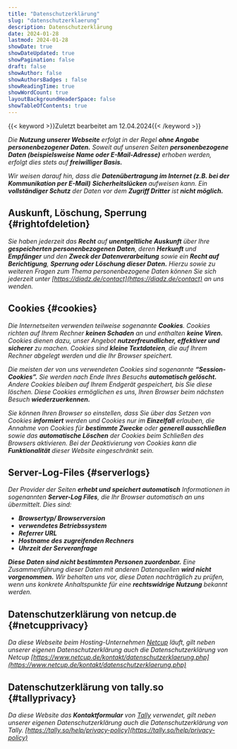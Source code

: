 ```yaml
---
title: "Datenschutzerklärung"
slug: "datenschutzerklaerung"
description: Datenschutzerklärung
date: 2024-01-28
lastmod: 2024-01-28
showDate: true
showDateUpdated: true
showPagination: false
draft: false
showAuthor: false
showAuthorsBadges : false
showReadingTime: true
showWordCount: true
layoutBackgroundHeaderSpace: false
showTableOfContents: true
---
```


<link href="/css/privacy.css" rel="stylesheet"></link>

{{< keyword >}}Zuletzt bearbeitet am 12.04.2024{{< /keyword >}}

*Die **_Nutzung unserer Webseite_** erfolgt in der Regel **_ohne Angabe personenbezogener Daten._** Soweit auf unseren Seiten **_personenbezogene Daten (beispielsweise Name oder E-Mail-Adresse)_** erhoben werden, erfolgt dies stets auf* **_freiwilliger Basis._**

*Wir weisen darauf hin, dass die **_Datenübertragung im Internet (z.B. bei der Kommunikation per E-Mail)_** **_Sicherheitslücken_** aufweisen kann. Ein **_vollständiger Schutz_** der Daten vor dem **_Zugriff Dritter_** ist* **_nicht möglich._**

## Auskunft, Löschung, Sperrung {#rightofdeletion}

*Sie haben jederzeit das **_Recht_** auf **_unentgeltliche Auskunft_** über Ihre **_gespeicherten personenbezogenen Daten_**, deren **_Herkunft_** und **_Empfänger_** und den **_Zweck der Datenverarbeitung_** sowie ein **_Recht auf Berichtigung_**, **_Sperrung oder Löschung dieser Daten._** Hierzu sowie zu weiteren Fragen zum Thema personenbezogene Daten können Sie sich jederzeit unter [https://diadz.de/contact](https://diadz.de/contact) an uns wenden.*

## Cookies {#cookies}

*Die Internetseiten verwenden teilweise sogenannte **_Cookies_**. Cookies richten auf Ihrem Rechner **_keinen Schaden_** an und enthalten **_keine Viren._** Cookies dienen dazu, unser Angebot **_nutzerfreundlicher, effektiver und sicherer_** zu machen. Cookies sind **_kleine Textdateien_**, die auf Ihrem Rechner abgelegt werden und die Ihr Browser speichert.*

*Die meisten der von uns verwendeten Cookies sind sogenannte **_“Session-Cookies”._** Sie werden nach Ende Ihres Besuchs **_automatisch gelöscht._** Andere Cookies bleiben auf Ihrem Endgerät gespeichert, bis Sie diese löschen. Diese Cookies ermöglichen es uns, Ihren Browser beim nächsten Besuch* **_wiederzuerkennen._**

*Sie können Ihren Browser so einstellen, dass Sie über das Setzen von Cookies **_informiert_** werden und Cookies nur im **_Einzelfall_** erlauben, die Annahme von Cookies für **_bestimmte Zwecke_** oder **_generell ausschließen_** sowie das **_automatische Löschen_** der Cookies beim Schließen des Browsers aktivieren. Bei der Deaktivierung von Cookies kann die **_Funktionalität_** dieser Website eingeschränkt sein.*

## Server-Log-Files {#serverlogs}

*Der Provider der Seiten **_erhebt und speichert automatisch_** Informationen in sogenannten **_Server-Log Files_**, die Ihr Browser automatisch an uns übermittelt. Dies sind:*

- **_Browsertyp/ Browserversion_**
- **_verwendetes Betriebssystem_**
- **_Referrer URL_**
- **_Hostname des zugreifenden Rechners_**
- **_Uhrzeit der Serveranfrage_**

**_Diese Daten sind nicht bestimmten Personen zuordenbar._** *Eine Zusammenführung dieser Daten mit anderen Datenquellen **_wird nicht vorgenommen._** Wir behalten uns vor, diese Daten nachträglich zu prüfen, wenn uns konkrete Anhaltspunkte für eine **_rechtswidrige Nutzung_** bekannt werden.*

## Datenschutzerklärung von netcup.de {#netcupprivacy}

*Da diese Webseite beim Hosting-Unternehmen [Netcup](https://netcup.de) läuft, gilt neben unserer eigenen Datenschutzerklärung auch die Datenschutzerklärung von Netcup [https://www.netcup.de/kontakt/datenschutzerklaerung.php](https://www.netcup.de/kontakt/datenschutzerklaerung.php)*

## Datenschutzerklärung von tally.so {#tallyprivacy}

*Da diese Website das **_Kontaktformular_** von [Tally](tally.so) verwendet, gilt neben unserer eigenen Datenschutzerklärung auch die Datenschutzerklärung von Tally. [https://tally.so/help/privacy-policy](https://tally.so/help/privacy-policy)*